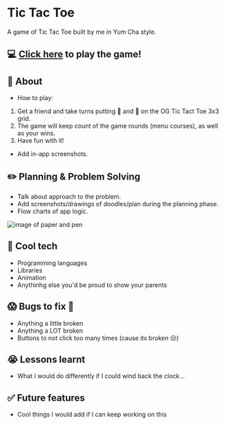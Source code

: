 # Tic Tac Toe
A game of Tic Tac Toe built by me in Yum Cha style.
## :computer: [Click here](https://yablony.github.io/tic_tac_toe/) to play the game!
## :page_facing_up: About
- How to play:
1. Get a friend and take turns putting :fried_shrimp: and :dumpling: on the OG Tic Tact Toe 3x3 grid.
2. The game will keep count of the game rounds (menu courses), as well as your wins.
3. Have fun with it!

- Add in-app screenshots.

## :pencil2: Planning & Problem Solving
- Talk about approach to the problem.
- Add screenshots/drawings of doodles/plan during the planning phase.
- Flow charts of app logic.

![image of paper and pen](https://images.unsplash.com/photo-1581291518633-83b4ebd1d83e?ixlib=rb-1.2.1&ixid=MnwxMjA3fDB8MHxwaG90by1wYWdlfHx8fGVufDB8fHx8&auto=format&fit=crop&w=1170&q=80)

## :rocket: Cool tech
- Programming languages
- Libraries
- Animation
- Anythinhg else you'd be proud to show your parents

## :scream: Bugs to fix :poop:
- Anything a little broken
- Anything a LOT broken
- Buttons to not click too many times (cause its broken :unamused:)

## :sob: Lessons learnt
- What I would do differently if I could wind back the clock...

## :white_check_mark: Future features
- Cool things I would add if I can keep working on this
